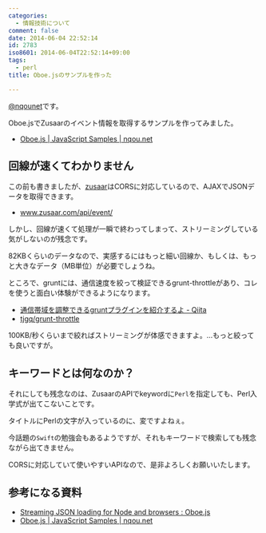 ```yaml
---
categories:
  - 情報技術について
comment: false
date: 2014-06-04 22:52:14
id: 2783
iso8601: 2014-06-04T22:52:14+09:00
tags:
  - perl
title: Oboe.jsのサンプルを作った

---
```


<p><a href="https://twitter.com/nqounet">@nqounet</a>です。</p>

<p>Oboe.jsでZusaarのイベント情報を取得するサンプルを作ってみました。</p>

<ul>
<li><a href="http://nqou.net/samples/oboe.html">Oboe.js | JavaScript Samples | nqou.net</a></li>
</ul>



<h2>回線が速くてわかりません</h2>

<p>この前も書きましたが、<a href="http://www.zusaar.com/" target="_blank">zusaar</a>はCORSに対応しているので、AJAXでJSONデータを取得できます。</p>

<ul>
<li><a href="http://www.zusaar.com/api/event/">www.zusaar.com/api/event/</a></li>
</ul>

<p>しかし、回線が速くて処理が一瞬で終わってしまって、ストリーミングしている気がしないのが残念です。</p>

<p>82KBくらいのデータなので、実感するにはもっと細い回線か、もしくは、もっと大きなデータ（MB単位）が必要でしょうね。</p>

<p>ところで、gruntには、通信速度を絞って検証できるgrunt-throttleがあり、コレを使うと面白い体験ができるようになります。</p>

<ul>
<li><a href="http://qiita.com/nakajmg/items/634b3658976ccbd9b2e8">通信帯域を調整できるgruntプラグインを紹介するよ - Qiita</a></li>
<li><a href="https://github.com/tjgq/grunt-throttle">tjgq/grunt-throttle</a></li>
</ul>

<p>100KB/秒くらいまで絞ればストリーミングが体感できますよ。…もっと絞っても良いですが。</p>

<h2>キーワードとは何なのか？</h2>

<p>それにしても残念なのは、ZusaarのAPIでkeywordに<code>Perl</code>を指定しても、Perl入学式が出てこないことです。</p>

<p>タイトルにPerlの文字が入っているのに、変ですよねぇ。</p>

<p>今話題の<code>Swift</code>の勉強会もあるようですが、それもキーワードで検索しても残念ながら出てきません。</p>

<p>CORSに対応していて使いやすいAPIなので、是非よろしくお願いいたします。</p>

<h2>参考になる資料</h2>

<ul>
<li><a href="http://oboejs.com/">Streaming JSON loading for Node and browsers : Oboe.js</a></li>
<li><a href="http://nqou.net/samples/oboe.html">Oboe.js | JavaScript Samples | nqou.net</a></li>
</ul>
    	